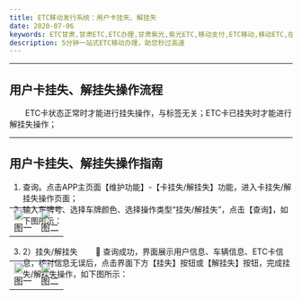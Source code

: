 ```yaml
---
title: ETC移动发行系统：用户卡挂失、解挂失
date: 2020-07-06
keywords: ETC甘肃,甘肃ETC,ETC办理,甘肃紫光,紫光ETC,移动支付,ETC移动,移动ETC,在线充值,ETC办理,卡片办理,OBU办理,OBU激活,ETC手持终端,甘肃ETC办理,甘肃ETC发行,移动发行终端,ETC移动发行系统
description: 5分钟一站式ETC移动办理，助您秒过高速
---
```


***
## 用户卡挂失、解挂失操作流程
 &emsp;&emsp;ETC卡状态正常时才能进行挂失操作，与标签无关；ETC卡已挂失时才能进行解挂失操作；
***
## 用户卡挂失、解挂失操作指南
1. 查询。点击APP主页面【维护功能】-【卡挂失/解挂失】功能，进入卡挂失/解挂失操作页面；
2. 输入车牌号、选择车牌颜色、选择操作类型“挂失/解挂失”，点击【查询】，如下图所示：
 <table style="margin-top: -47px;">
  <td><img src="/pub-images/Cardloss-images/Card loss1.png"  width="70%" /><div style="text-align:center;">图一</div></td>
  <td><img src="/pub-images/Cardloss-images/Card loss2.png"  width="70%" /><div style="text-align:center;">图二</div></td>
 </table>

3. 2）挂失/解挂失
 &emsp;&emsp;	查询成功，界面展示用户信息、车辆信息、ETC卡信息，核对信息无误后，点击界面下方【挂失】按钮或【解挂失】按钮，完成挂失/解挂失操作，如下图所示：
 <table style="margin-top: -47px;">
  <td><img src="/pub-images/Cardloss-images/Card loss3.png"  width="70%" /><div style="text-align:center;">图一</div></td>
    <td><img src="/pub-images/Cardloss-images/Card loss4.png"  width="70%" /><div style="text-align:center;">图二</div></td>
 </table>

